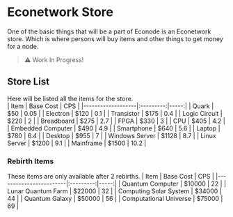 # Econetwork Store
One of the basic things that will be a part of Econode is an Econetwork store.
Which is where persons will buy items and other things to get money for a node.

> ⚠️  Work In Progress!

## Store List
Here will be listed all the items for the store.  
| Item              | Base Cost |  CPS |
|-------------------|:---------:|-----:|
| Quark             |       $50 | 0.05 |
| Electron          |      $120 | 0.1  |
| Transistor        |      $175 | 0.4  |
| Logic Circuit     |      $220 | 2    |
| Breadboard        |      $275 | 2.7  |
| FPGA              |      $330 | 3    |
| CPU               |      $405 | 4.2  |
| Embedded Computer |      $490 | 4.9  |
| Smartphone        |      $640 | 5.6  |
| Laptop            |      $780 | 6.4  |
| Desktop           |      $955 | 7    |
| Windows Server    |     $1128 | 8.7  |
| Linux Server      |     $1200 | 9.1  |
| Mainframe         |     $1500 | 10.2 |

### Rebirth Items
These items are only available after 2 rebirths.
| Item                   | Base Cost |  CPS |
|------------------------|:---------:|-----:|
| Quantum Computer       |    $10000 | 22   |
| Lunar Quantum Farm     |    $22000 | 32   |
| Computing Solar System |    $34000 | 44   |
| Quantum Galaxy         |    $50000 | 56   |
| Computational Universe |    $75000 | 69   |

